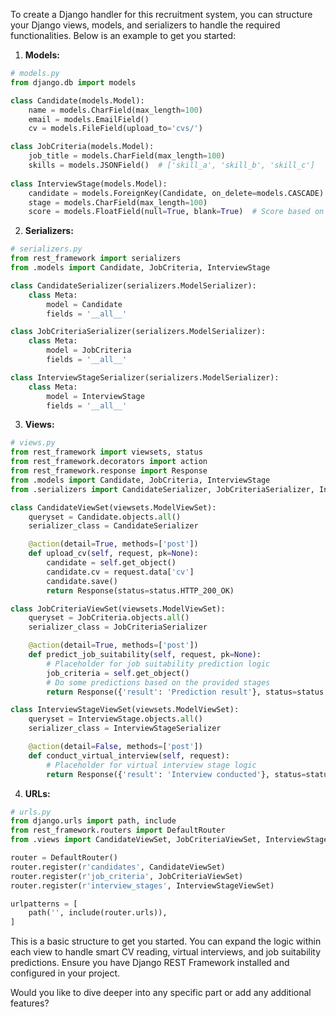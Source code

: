 To create a Django handler for this recruitment system, you can structure your Django views, models, and serializers to handle the required functionalities. Below is an example to get you started:

1. **Models:**

```python
# models.py
from django.db import models

class Candidate(models.Model):
    name = models.CharField(max_length=100)
    email = models.EmailField()
    cv = models.FileField(upload_to='cvs/')

class JobCriteria(models.Model):
    job_title = models.CharField(max_length=100)
    skills = models.JSONField()  # ['skill_a', 'skill_b', 'skill_c']
    
class InterviewStage(models.Model):
    candidate = models.ForeignKey(Candidate, on_delete=models.CASCADE)
    stage = models.CharField(max_length=100)
    score = models.FloatField(null=True, blank=True)  # Score based on smart CV reading or interview
```

2. **Serializers:**

```python
# serializers.py
from rest_framework import serializers
from .models import Candidate, JobCriteria, InterviewStage

class CandidateSerializer(serializers.ModelSerializer):
    class Meta:
        model = Candidate
        fields = '__all__'

class JobCriteriaSerializer(serializers.ModelSerializer):
    class Meta:
        model = JobCriteria
        fields = '__all__'

class InterviewStageSerializer(serializers.ModelSerializer):
    class Meta:
        model = InterviewStage
        fields = '__all__'
```

3. **Views:**

```python
# views.py
from rest_framework import viewsets, status
from rest_framework.decorators import action
from rest_framework.response import Response
from .models import Candidate, JobCriteria, InterviewStage
from .serializers import CandidateSerializer, JobCriteriaSerializer, InterviewStageSerializer

class CandidateViewSet(viewsets.ModelViewSet):
    queryset = Candidate.objects.all()
    serializer_class = CandidateSerializer

    @action(detail=True, methods=['post'])
    def upload_cv(self, request, pk=None):
        candidate = self.get_object()
        candidate.cv = request.data['cv']
        candidate.save()
        return Response(status=status.HTTP_200_OK)

class JobCriteriaViewSet(viewsets.ModelViewSet):
    queryset = JobCriteria.objects.all()
    serializer_class = JobCriteriaSerializer

    @action(detail=True, methods=['post'])
    def predict_job_suitability(self, request, pk=None):
        # Placeholder for job suitability prediction logic
        job_criteria = self.get_object()
        # Do some predictions based on the provided stages
        return Response({'result': 'Prediction result'}, status=status.HTTP_200_OK)

class InterviewStageViewSet(viewsets.ModelViewSet):
    queryset = InterviewStage.objects.all()
    serializer_class = InterviewStageSerializer

    @action(detail=False, methods=['post'])
    def conduct_virtual_interview(self, request):
        # Placeholder for virtual interview stage logic
        return Response({'result': 'Interview conducted'}, status=status.HTTP_200_OK)
```

4. **URLs:**

```python
# urls.py
from django.urls import path, include
from rest_framework.routers import DefaultRouter
from .views import CandidateViewSet, JobCriteriaViewSet, InterviewStageViewSet

router = DefaultRouter()
router.register(r'candidates', CandidateViewSet)
router.register(r'job_criteria', JobCriteriaViewSet)
router.register(r'interview_stages', InterviewStageViewSet)

urlpatterns = [
    path('', include(router.urls)),
]
```

This is a basic structure to get you started. You can expand the logic within each view to handle smart CV reading, virtual interviews, and job suitability predictions. Ensure you have Django REST Framework installed and configured in your project.

Would you like to dive deeper into any specific part or add any additional features?